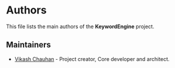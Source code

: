 # Authors

This file lists the main authors of the **KeywordEngine** project.

## Maintainers

- [Vikash Chauhan](https://github.com/vikashchauhan51) - Project creator, Core developer and architect.

